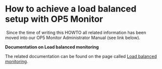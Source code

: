 # How to achieve a load balanced setup with OP5 Monitor

 Since the time of writing this HOWTO all related information has been moved into our OP5 Monitor Administrator Manual (see link below).

**Documentation on Load balanced monitoring**

The related documentation can be found on the page called [Load balanced monitoring](https://kb.op5.com/display/DOC/Load+balanced+monitoring).
